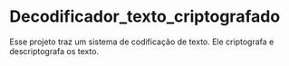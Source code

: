# Decodificador_texto_criptografado
Esse projeto traz um sistema de codificação de texto. Ele criptografa e descriptografa os texto. 
